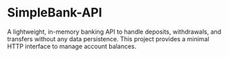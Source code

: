 # SimpleBank-API

A lightweight, in-memory banking API to handle deposits, withdrawals, and transfers without any data persistence. This project provides a minimal HTTP interface to manage account balances.
